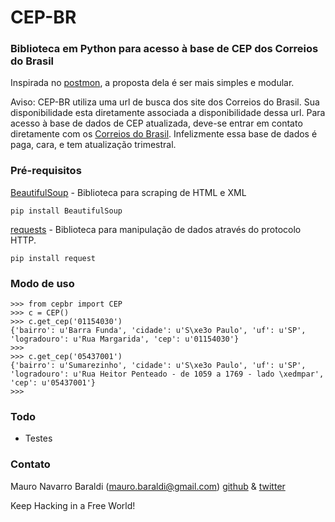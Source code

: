 CEP-BR
======

### Biblioteca em Python para acesso à base de CEP dos Correios do Brasil

Inspirada no [postmon](https://github.com/CodingForChange/postmon), a proposta dela é ser mais simples e modular.

Aviso: CEP-BR utiliza uma url de busca dos site dos Correios do Brasil. Sua disponibilidade esta diretamente associada a
disponibilidade dessa url. Para acesso à base de dados de CEP atualizada, deve-se entrar em contato diretamente com os 
[Correios do Brasil](http://www.correios.com.br/). Infelizmente essa base de dados é paga, cara, e tem atualização trimestral. 

### Pré-requisitos

[BeautifulSoup](http://www.crummy.com/software/BeautifulSoup/) - Biblioteca para scraping de HTML e XML
```
pip install BeautifulSoup
```

[requests](docs.python-requests.org) - Biblioteca para manipulação de dados através do protocolo HTTP.
```
pip install request
```

### Modo de uso
```
>>> from cepbr import CEP
>>> c = CEP()
>>> c.get_cep('01154030')
{'bairro': u'Barra Funda', 'cidade': u'S\xe3o Paulo', 'uf': u'SP', 'logradouro': u'Rua Margarida', 'cep': u'01154030'}
>>> 
>>> c.get_cep('05437001')
{'bairro': u'Sumarezinho', 'cidade': u'S\xe3o Paulo', 'uf': u'SP', 'logradouro': u'Rua Heitor Penteado - de 1059 a 1769 - lado \xedmpar', 'cep': u'05437001'}
>>> 
```

### Todo
- Testes

### Contato
Mauro Navarro Baraldi (mauro.baraldi@gmail.com)
[github](https://github.com/maurobaraldi) & [twitter](http://twitter.com/mauro_baraldi)


Keep Hacking in a Free World!